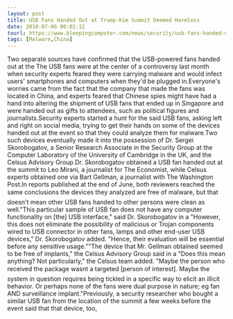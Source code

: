 ```yaml
---
layout: post
title: USB Fans Handed Out at Trump-Kim Summit Deemed Harmless
date: 2018-07-06 00:02:12
tourl: https://www.bleepingcomputer.com/news/security/usb-fans-handed-out-at-trump-kim-summit-deemed-harmless/
tags: [Malware,China]
---
```

Two separate sources have confirmed that the USB-powered fans handed out at the The USB fans were at the center of a controversy last month when security experts feared they were carrying malware and would infect users' smartphones and computers when they'd be plugged in.Everyone's worries came from the fact that the company that made the fans was located in China, and experts feared that Chinese spies might have had a hand into altering the shipment of USB fans that ended up in Singapore and were handed out as gifts to attendees, such as political figures and journalists.Security experts started a hunt for the said USB fans, asking left and right on social media, trying to get their hands on some of the devices handed out at the event so that they could analyze them for malware.Two such devices eventually made it into the possession of Dr. Sergei Skorobogatov, a Senior Research Associate in the Security Group at the Computer Laboratory of the University of Cambridge in the UK, and the Celsus Advisory Group.Dr. Skorobogatov obtained a USB fan handed out at the summit to Leo Mirani, a journalist for The Economist, while Celsus experts obtained one via Bart Gellman, a journalist with The Washington Post.In reports published at the end of June, both reviewers reached the same conclusions the devices they analyzed are free of malware, but that doesn't mean other USB fans handed to other persons were clean as well."This particular sample of USB fan does not have any computer functionality on [the] USB interface," said Dr. Skorobogatov in a "However, this does not eliminate the possibility of malicious or Trojan components wired to USB connector in other fans, lamps and other end-user USB devices," Dr. Skorobogatov added. "Hence, their evaluation will be essential before any sensitive usage.""The device that Mr. Gellman obtained seemed to be free of implants," the Celsus Advisory Group said in a "Does this mean anything? Not particularly," the Celsus team added. "Maybe the person who received the package wasnt a targeted [person of interest]. Maybe the system in question requires being tickled in a specific way to elicit an illicit behavior. Or perhaps none of the fans were dual purpose in nature; eg fan AND surveillance implant."Previously, a security researcher who bought a similar USB fan from the location of the summit a few weeks before the event said that that device, too, 